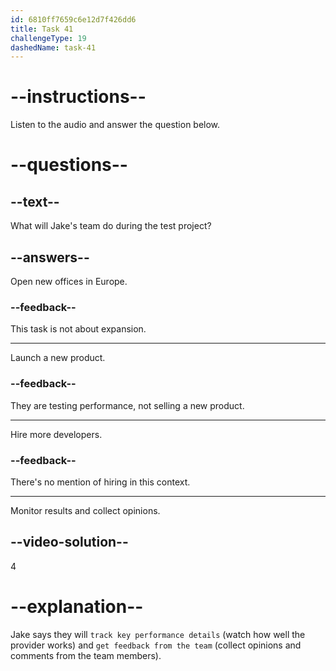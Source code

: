 ```yaml
---
id: 6810ff7659c6e12d7f426dd6
title: Task 41
challengeType: 19
dashedName: task-41
---
```


<!-- (Audio) Jake: We'll track key performance details and get feedback from the team. -->

# --instructions--

Listen to the audio and answer the question below.

# --questions--

## --text--

What will Jake's team do during the test project?

## --answers--

Open new offices in Europe.

### --feedback--

This task is not about expansion.

---

Launch a new product.

### --feedback--

They are testing performance, not selling a new product.

---

Hire more developers.

### --feedback--

There's no mention of hiring in this context.

---

Monitor results and collect opinions.

## --video-solution--

4

# --explanation--

Jake says they will `track key performance details` (watch how well the provider works) and `get feedback from the team` (collect opinions and comments from the team members).
